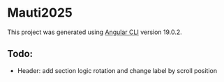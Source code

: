# Mauti2025

This project was generated using [Angular CLI](https://github.com/angular/angular-cli) version 19.0.2.

## Todo:
- Header: add section logic rotation and change label by scroll position
